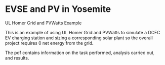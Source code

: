 # EVSE and PV in Yosemite
UL Homer Grid and PVWatts Example

This is an example of using UL Homer Grid and PVWatts to simulate a DCFC EV charging station and sizing a corresponding solar plant so the overall project requires 0 net energy from the grid.  

The pdf contains information on the task performed, analysis carried out, and results. 
